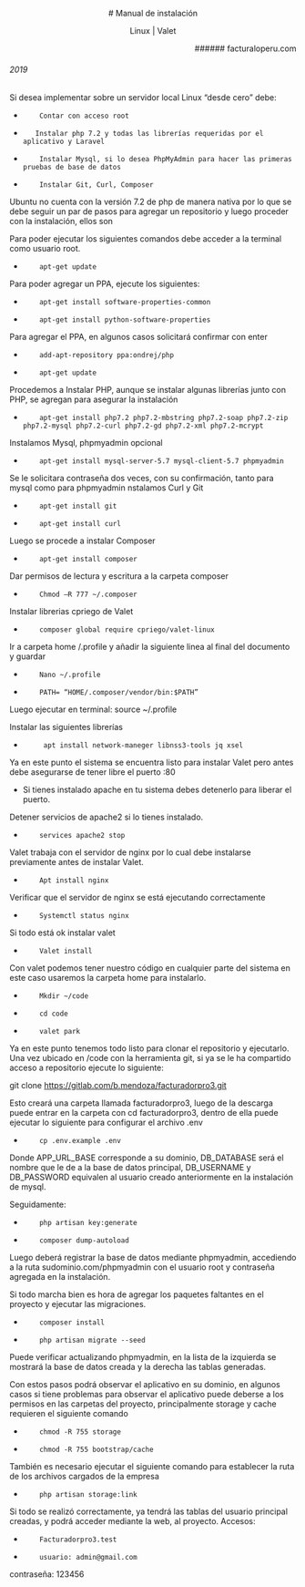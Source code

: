 



<p align="center">
# Manual de instalación 
</p>
<p align="center">
Linux | Valet 
</p>
<p align="right">
###### facturaloperu.com 

###### 2019 

</p>

Si desea implementar sobre un servidor local Linux “desde cero” debe:
-         Contar con acceso root
-        Instalar php 7.2 y todas las librerías requeridas por el aplicativo y Laravel
-         Instalar Mysql, si lo desea PhpMyAdmin para hacer las primeras pruebas de base de datos
-         Instalar Git, Curl, Composer
 
Ubuntu no cuenta con la versión 7.2 de php de manera nativa por lo que se debe seguir un par de pasos para agregar un repositorio y luego proceder con la instalación, ellos son

Para poder ejecutar los siguientes comandos debe acceder a la terminal como usuario root.
-         apt-get update
Para poder agregar un PPA, ejecute los siguientes:
-         apt-get install software-properties-common
-         apt-get install python-software-properties
Para agregar el PPA, en algunos casos solicitará confirmar con enter
-         add-apt-repository ppa:ondrej/php
-         apt-get update

Procedemos a Instalar PHP, aunque se instalar algunas librerías junto con PHP, se agregan para asegurar la instalación
-         apt-get install php7.2 php7.2-mbstring php7.2-soap php7.2-zip php7.2-mysql php7.2-curl php7.2-gd php7.2-xml php7.2-mcrypt

Instalamos Mysql, phpmyadmin opcional
-         apt-get install mysql-server-5.7 mysql-client-5.7 phpmyadmin
Se le solicitara contraseña dos veces, con su confirmación, tanto para mysql como para phpmyadmin
nstalamos Curl y Git
-         apt-get install git
-         apt-get install curl
 
Luego se procede a instalar Composer
-         apt-get install composer
 
Dar permisos de lectura y escritura a la carpeta composer
-         Chmod –R 777 ~/.composer
 
Instalar librerias cpriego de Valet
-         composer global require cpriego/valet-linux

Ir a carpeta home /.profile y añadir la siguiente linea al final del documento y guardar
-         Nano ~/.profile
-         PATH= “HOME/.composer/vendor/bin:$PATH”

Luego ejecutar en terminal: source ~/.profile
 
Instalar las siguientes librerías
-          apt install network-maneger libnss3-tools jq xsel
Ya en este punto el sistema se encuentra listo para instalar Valet pero antes debe asegurarse de tener libre el puerto :80 
- Si tienes instalado apache en tu sistema debes detenerlo para liberar el puerto.
 
Detener servicios de apache2 si lo tienes instalado.
-         services apache2 stop
Valet trabaja con el servidor de nginx por lo cual debe instalarse previamente antes de instalar Valet.
-         Apt install nginx
Verificar que el servidor de nginx se está ejecutando correctamente
-         Systemctl status nginx

 
Si todo está ok instalar valet
-         Valet install

Con valet podemos tener nuestro código en cualquier parte del sistema en este caso usaremos la carpeta home para instalarlo.
-         Mkdir ~/code
-         cd code
-         valet park

Ya en este punto tenemos todo listo para clonar el repositorio y ejecutarlo. Una vez ubicado en /code con la herramienta git, si ya se le ha compartido acceso a repositorio ejecute lo siguiente:

git clone https://gitlab.com/b.mendoza/facturadorpro3.git
 
Esto creará una carpeta llamada facturadorpro3, luego de la descarga puede entrar en la carpeta con cd facturadorpro3, dentro de ella puede ejecutar lo siguiente para configurar el archivo .env
-         cp .env.example .env

Donde APP_URL_BASE corresponde a su dominio, DB_DATABASE será el nombre que le de a la base de datos principal, DB_USERNAME y DB_PASSWORD equivalen al usuario creado anteriormente en la instalación de mysql.

 
Seguidamente:
-         php artisan key:generate
-         composer dump-autoload
 
Luego deberá registrar la base de datos mediante phpmyadmin, accediendo a la ruta sudominio.com/phpmyadmin con el usuario root y contraseña agregada en la instalación.
 
Si todo marcha bien es hora de agregar los paquetes faltantes en el proyecto y ejecutar las migraciones.
-         composer install
-         php artisan migrate --seed
 
Puede verificar actualizando phpmyadmin, en la lista de la izquierda se mostrará la base de datos creada y la derecha las tablas generadas.
 
Con estos pasos podrá observar el aplicativo en su dominio, en algunos casos si tiene problemas para observar el aplicativo puede deberse a los permisos en las carpetas del proyecto, principalmente storage y cache requieren el siguiente comando
-         chmod -R 755 storage
-         chmod -R 755 bootstrap/cache
 
También es necesario ejecutar el siguiente comando para establecer la ruta de los archivos cargados de la empresa
-         php artisan storage:link
 
Si todo se realizó correctamente, ya tendrá las tablas del usuario principal creadas, y podrá acceder mediante la web, al proyecto.
Accesos:
-         Facturadorpro3.test
-         usuario: admin@gmail.com
contraseña: 123456













